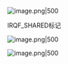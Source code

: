 
![image.png|500](https://my-obsidian-image.oss-cn-guangzhou.aliyuncs.com/2025/06/378784a88e8a5319cddb37c4a35fefec.png)


IRQF_SHARED标记

![image.png|500](https://my-obsidian-image.oss-cn-guangzhou.aliyuncs.com/2025/06/6772778c0fb1b7fd2bf2d4426e1a08eb.png)


![image.png|500](https://my-obsidian-image.oss-cn-guangzhou.aliyuncs.com/2025/06/19b063ec7117041151ce8658030470e0.png)
